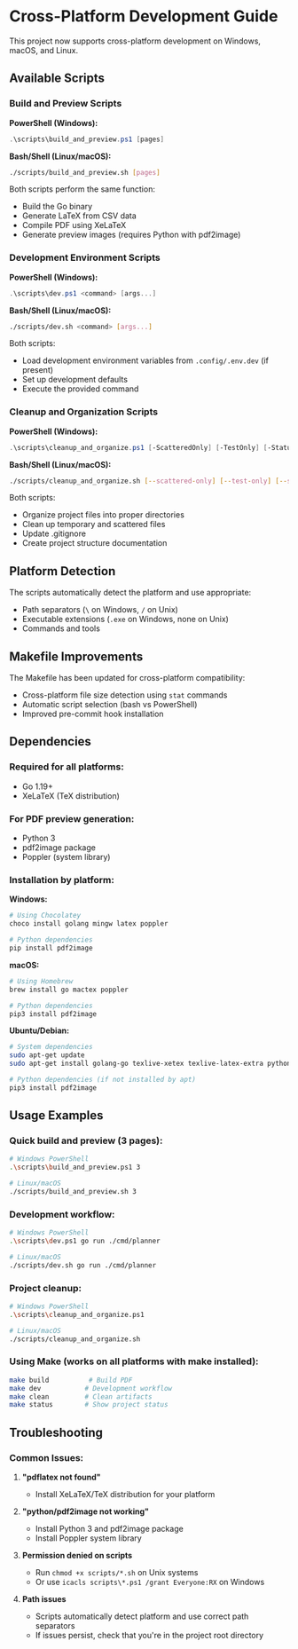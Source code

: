 # Cross-Platform Development Guide

This project now supports cross-platform development on Windows, macOS, and Linux.

## Available Scripts

### Build and Preview Scripts

**PowerShell (Windows):**
```powershell
.\scripts\build_and_preview.ps1 [pages]
```

**Bash/Shell (Linux/macOS):**
```bash
./scripts/build_and_preview.sh [pages]
```

Both scripts perform the same function:
- Build the Go binary
- Generate LaTeX from CSV data
- Compile PDF using XeLaTeX
- Generate preview images (requires Python with pdf2image)

### Development Environment Scripts

**PowerShell (Windows):**
```powershell
.\scripts\dev.ps1 <command> [args...]
```

**Bash/Shell (Linux/macOS):**
```bash
./scripts/dev.sh <command> [args...]
```

Both scripts:
- Load development environment variables from `.config/.env.dev` (if present)
- Set up development defaults
- Execute the provided command

### Cleanup and Organization Scripts

**PowerShell (Windows):**
```powershell
.\scripts\cleanup_and_organize.ps1 [-ScatteredOnly] [-TestOnly] [-Status] [-Help]
```

**Bash/Shell (Linux/macOS):**
```bash
./scripts/cleanup_and_organize.sh [--scattered-only] [--test-only] [--status] [--help]
```

Both scripts:
- Organize project files into proper directories
- Clean up temporary and scattered files
- Update .gitignore
- Create project structure documentation

## Platform Detection

The scripts automatically detect the platform and use appropriate:
- Path separators (`\` on Windows, `/` on Unix)
- Executable extensions (`.exe` on Windows, none on Unix)
- Commands and tools

## Makefile Improvements

The Makefile has been updated for cross-platform compatibility:
- Cross-platform file size detection using `stat` commands
- Automatic script selection (bash vs PowerShell)
- Improved pre-commit hook installation

## Dependencies

### Required for all platforms:
- Go 1.19+
- XeLaTeX (TeX distribution)

### For PDF preview generation:
- Python 3
- pdf2image package
- Poppler (system library)

### Installation by platform:

**Windows:**
```powershell
# Using Chocolatey
choco install golang mingw latex poppler

# Python dependencies
pip install pdf2image
```

**macOS:**
```bash
# Using Homebrew
brew install go mactex poppler

# Python dependencies
pip3 install pdf2image
```

**Ubuntu/Debian:**
```bash
# System dependencies
sudo apt-get update
sudo apt-get install golang-go texlive-xetex texlive-latex-extra python3-pdf2image poppler-utils

# Python dependencies (if not installed by apt)
pip3 install pdf2image
```

## Usage Examples

### Quick build and preview (3 pages):
```bash
# Windows PowerShell
.\scripts\build_and_preview.ps1 3

# Linux/macOS
./scripts/build_and_preview.sh 3
```

### Development workflow:
```bash
# Windows PowerShell
.\scripts\dev.ps1 go run ./cmd/planner

# Linux/macOS
./scripts/dev.sh go run ./cmd/planner
```

### Project cleanup:
```bash
# Windows PowerShell
.\scripts\cleanup_and_organize.ps1

# Linux/macOS
./scripts/cleanup_and_organize.sh
```

### Using Make (works on all platforms with make installed):
```bash
make build          # Build PDF
make dev           # Development workflow
make clean         # Clean artifacts
make status        # Show project status
```

## Troubleshooting

### Common Issues:

1. **"pdflatex not found"**
   - Install XeLaTeX/TeX distribution for your platform

2. **"python/pdf2image not working"**
   - Install Python 3 and pdf2image package
   - Install Poppler system library

3. **Permission denied on scripts**
   - Run `chmod +x scripts/*.sh` on Unix systems
   - Or use `icacls scripts\*.ps1 /grant Everyone:RX` on Windows

4. **Path issues**
   - Scripts automatically detect platform and use correct path separators
   - If issues persist, check that you're in the project root directory
